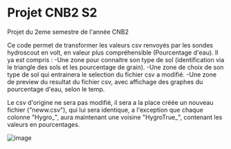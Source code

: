 # Projet CNB2 S2
 Projet du 2eme semestre de l'année CNB2
 
 Ce code permet de transformer les valeurs csv renvoyés par les sondes hydroscout en volt, en valeur plus compréhensible (Pourcentage d'eau).
Il ya est compris :
-Une zone pour connaitre son type de sol (identification via le triangle des sols et les pourcentage de grain).
-Une zone de choix de son type de sol qui entrainera le selection du fichier csv a modifié.
-Une zone de preview du resultat du fichier csv, avec affichage des graphes du pourcentage d'eau, selon le temp.

Le csv d'origine ne sera pas modifié, il sera a la place créée un nouveau fichier ("neww.csv"), qui lui sera identique, a l'exception que chaque colonne "Hygro_", aura maintenant une voisine "HygroTrue_", contenant les valeurs en pourcentages.


![image](https://user-images.githubusercontent.com/105350341/236453847-491aacc2-8d70-4e81-a4d0-77971cb1c7b1.png)

